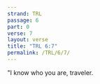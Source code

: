 ```yaml
---
strand: TRL
passage: 6
part: 0
verse: 7
layout: verse
title: "TRL 6:7"
permalink: /TRL/6/7/
---
```

"I know who you are, traveler.
